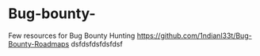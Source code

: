 # Bug-bounty-
Few resources for Bug Bounty Hunting 
https://github.com/1ndianl33t/Bug-Bounty-Roadmaps
dsfdsfdsfdsfdsf
